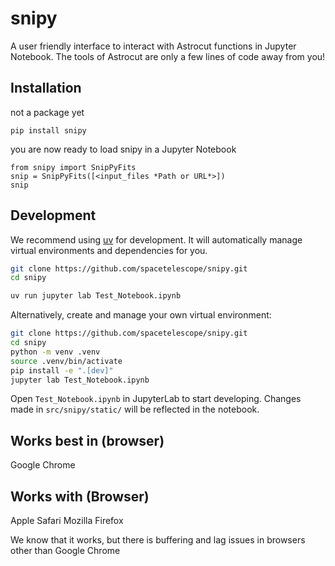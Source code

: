# snipy

A user friendly interface to interact with Astrocut functions in Jupyter Notebook.
The tools of Astrocut are only a few lines of code away from you!

## Installation
not a package yet
```shell
pip install snipy
```

you are now ready to load snipy in a Jupyter Notebook

```shell
from snipy import SnipPyFits
snip = SnipPyFits([<input_files *Path or URL*>])
snip
```


## Development

We recommend using [uv](https://github.com/astral-sh/uv) for development.
It will automatically manage virtual environments and dependencies for you.

```sh
git clone https://github.com/spacetelescope/snipy.git
cd snipy

uv run jupyter lab Test_Notebook.ipynb
```

Alternatively, create and manage your own virtual environment:

```sh
git clone https://github.com/spacetelescope/snipy.git
cd snipy
python -m venv .venv
source .venv/bin/activate
pip install -e ".[dev]"
jupyter lab Test_Notebook.ipynb
```

Open `Test_Notebook.ipynb` in JupyterLab to start developing. Changes made in `src/snipy/static/` will be reflected
in the notebook.




## Works best in (browser)
Google Chrome




## Works with (Browser)
Apple Safari
Mozilla Firefox

We know that it works, but there is buffering and lag issues in browsers other than Google Chrome


